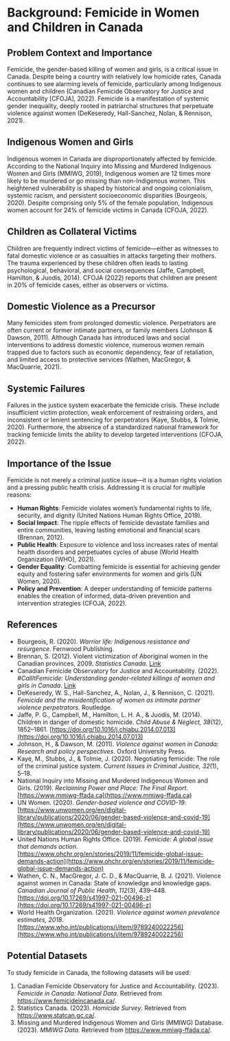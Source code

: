 # Background: Femicide in Women and Children in Canada

## Problem Context and Importance

Femicide, the gender-based killing of women and girls, is a critical issue in Canada. Despite being a country with relatively low homicide rates, Canada continues to see alarming levels of femicide, particularly among Indigenous women and children (Canadian Femicide Observatory for Justice and Accountability [CFOJA], 2022). Femicide is a manifestation of systemic gender inequality, deeply rooted in patriarchal structures that perpetuate violence against women (DeKeseredy, Hall-Sanchez, Nolan, & Rennison, 2021).

## Indigenous Women and Girls

Indigenous women in Canada are disproportionately affected by femicide. According to the National Inquiry into Missing and Murdered Indigenous Women and Girls (MMIWG, 2019), Indigenous women are 12 times more likely to be murdered or go missing than non-Indigenous women. This heightened vulnerability is shaped by historical and ongoing colonialism, systemic racism, and persistent socioeconomic disparities (Bourgeois, 2020). Despite comprising only 5% of the female population, Indigenous women account for 24% of femicide victims in Canada (CFOJA, 2022).

## Children as Collateral Victims

Children are frequently indirect victims of femicide—either as witnesses to fatal domestic violence or as casualties in attacks targeting their mothers. The trauma experienced by these children often leads to lasting psychological, behavioral, and social consequences (Jaffe, Campbell, Hamilton, & Juodis, 2014). CFOJA (2022) reports that children are present in 20% of femicide cases, either as observers or victims.

## Domestic Violence as a Precursor

Many femicides stem from prolonged domestic violence. Perpetrators are often current or former intimate partners, or family members (Johnson & Dawson, 2011). Although Canada has introduced laws and social interventions to address domestic violence, numerous women remain trapped due to factors such as economic dependency, fear of retaliation, and limited access to protective services (Wathen, MacGregor, & MacQuarrie, 2021).

## Systemic Failures

Failures in the justice system exacerbate the femicide crisis. These include insufficient victim protection, weak enforcement of restraining orders, and inconsistent or lenient sentencing for perpetrators (Kaye, Stubbs, & Tolmie, 2020). Furthermore, the absence of a standardized national framework for tracking femicide limits the ability to develop targeted interventions (CFOJA, 2022).

## Importance of the Issue

Femicide is not merely a criminal justice issue—it is a human rights violation and a pressing public health crisis. Addressing it is crucial for multiple reasons:

- **Human Rights**: Femicide violates women’s fundamental rights to life, security, and dignity (United Nations Human Rights Office, 2019).  
- **Social Impact**: The ripple effects of femicide devastate families and entire communities, leaving lasting emotional and financial scars (Brennan, 2012).  
- **Public Health**: Exposure to violence and loss increases rates of mental health disorders and perpetuates cycles of abuse (World Health Organization [WHO], 2021).  
- **Gender Equality**: Combatting femicide is essential for achieving gender equity and fostering safer environments for women and girls (UN Women, 2020).  
- **Policy and Prevention**: A deeper understanding of femicide patterns enables the creation of informed, data-driven prevention and intervention strategies (CFOJA, 2022).

## References

- Bourgeois, R. (2020). *Warrior life: Indigenous resistance and resurgence*. Fernwood Publishing.
- Brennan, S. (2012). Violent victimization of Aboriginal women in the Canadian provinces, 2009. *Statistics Canada*. [Link](https://www150.statcan.gc.ca/n1/pub/85-002-x/2011001/article/11439-eng.htm)
- Canadian Femicide Observatory for Justice and Accountability. (2022). *#CallItFemicide: Understanding gender-related killings of women and girls in Canada*. [Link](https://femicideincanada.ca)
- DeKeseredy, W. S., Hall-Sanchez, A., Nolan, J., & Rennison, C. (2021). *Femicide and the misidentification of women as intimate partner violence perpetrators*. Routledge.
- Jaffe, P. G., Campbell, M., Hamilton, L. H. A., & Juodis, M. (2014). Children in danger of domestic homicide. *Child Abuse & Neglect, 38*(12), 1852–1861. [https://doi.org/10.1016/j.chiabu.2014.07.013](https://doi.org/10.1016/j.chiabu.2014.07.013)
- Johnson, H., & Dawson, M. (2011). *Violence against women in Canada: Research and policy perspectives*. Oxford University Press.
- Kaye, M., Stubbs, J., & Tolmie, J. (2020). Negotiating femicide: The role of the criminal justice system. *Current Issues in Criminal Justice, 32*(1), 5–18.
- National Inquiry into Missing and Murdered Indigenous Women and Girls. (2019). *Reclaiming Power and Place: The Final Report*. [https://www.mmiwg-ffada.ca](https://www.mmiwg-ffada.ca)
- UN Women. (2020). *Gender-based violence and COVID-19*. [https://www.unwomen.org/en/digital-library/publications/2020/06/gender-based-violence-and-covid-19](https://www.unwomen.org/en/digital-library/publications/2020/06/gender-based-violence-and-covid-19)
- United Nations Human Rights Office. (2019). *Femicide: A global issue that demands action*. [https://www.ohchr.org/en/stories/2019/11/femicide-global-issue-demands-action](https://www.ohchr.org/en/stories/2019/11/femicide-global-issue-demands-action)
- Wathen, C. N., MacGregor, J. C. D., & MacQuarrie, B. J. (2021). Violence against women in Canada: State of knowledge and knowledge gaps. *Canadian Journal of Public Health, 112*(3), 439–448. [https://doi.org/10.17269/s41997-021-00496-z](https://doi.org/10.17269/s41997-021-00496-z)
- World Health Organization. (2021). *Violence against women prevalence estimates, 2018*. [https://www.who.int/publications/i/item/9789240022256](https://www.who.int/publications/i/item/9789240022256)

## Potential Datasets
To study femicide in Canada, the following datasets will be used:
1. Canadian Femicide Observatory for Justice and Accountability. (2023). *Femicide in Canada: National Data*. Retrieved from https://www.femicideincanada.ca/.
2. Statistics Canada. (2023). *Homicide Survey*. Retrieved from https://www.statcan.gc.ca/.
3. Missing and Murdered Indigenous Women and Girls (MMIWG) Database. (2023). *MMIWG Data*. Retrieved from https://www.mmiwg-ffada.ca/.

